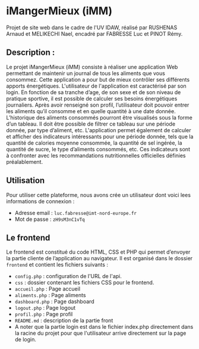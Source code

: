 # iMangerMieux (iMM)
Projet de site web dans le cadre de l'UV IDAW, réalisé par RUSHENAS Arnaud et MELIKECHI Nael, encadré par FABRESSE Luc et PINOT Rémy.

## Description :
Le projet iMangerMieux (iMM) consiste à réaliser une application Web permettant de maintenir un journal de tous les aliments que vous consommez. Cette application a pour but de mieux contrôler ses différents apports énergétiques. L'utilisateur de l'application est caractérisé par son login. En fonction de sa tranche d’age, de son sexe et de son niveau de pratique sportive, il est possible de calculer ses besoins énergétiques journaliers. Après avoir renseigné son profil, l’utilisateur doit pouvoir entrer les aliments qu’il consomme et en quelle quantité à une date donnée. L’historique des aliments consommés pourront être visualisés sous la forme d’un tableau. Il doit être possible de filtrer ce tableau sur une période donnée, par type d’aliment, etc. L'application permet également de calculer et afficher des indicateurs intéressants pour une période donnée, tels que la quantité de calories moyenne consommée, la quantité de sel ingérée, la quantité de sucre, le type d’aliments consommés, etc. Ces indicateurs sont à confronter avec les recommandations nutritionnelles officielles définies préalablement. 


## Utilisation

Pour utiliser cette plateforme, nous avons crée un utilisateur dont voici lees informations de connexion :

- Adresse email : `luc.fabresse@imt-nord-europe.fr`
- Mot de passe : `zH9sM3nC1vTq`

## Le frontend
Le frontend est constitué du code HTML, CSS et PHP qui permet d’envoyer la partie cliente de l’application au navigateur. Il est organisé dans le dossier `frontend` et contient les fichiers suivants :

- `config.php` : configuration de l'URL de l'api.
- `css` : dossier contenant les fichiers CSS pour le frontend.
- `accueil.php` : Page accueil
- `aliments.php` : Page aliments
- `dashboard.php` : Page dashboard
- `logout.php` : Page logout
- `profil.php` : Page profil
- `README.md` : description de la partie front
- A noter que la partie login est dans le fichier index.php directement dans la racine du projet pour que l'utilisateur arrive directement sur la page de login.
